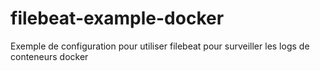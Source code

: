 # filebeat-example-docker
Exemple de configuration pour utiliser filebeat pour surveiller les logs de conteneurs docker
